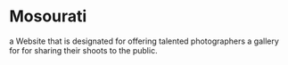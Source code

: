 # Mosourati
a Website that is designated for offering talented photographers a gallery for for sharing their shoots to the public.
